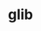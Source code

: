 ---
title: "glib"
layout: cache
categories: [package, develop-2023-09-24]
meta: {"versions": ["2.76.4"], "compilers": ["gcc@=11.1.0", "gcc@=11.3.0", "gcc@=7.5.0"], "oss": ["ubuntu18.04", "ubuntu20.04", "ubuntu22.04"], "platforms": ["linux"], "targets": ["ppc64le", "x86_64_v3"], "stacks": ["data-vis-sdk", "e4s", "e4s-power", "radiuss", "root", "tutorial"], "num_specs": 5, "num_specs_by_stack": {"radiuss": 1, "root": 5, "e4s-power": 1, "data-vis-sdk": 1, "e4s": 1, "tutorial": 1}}
spec_details: [{"hash": "psgaxvl6tuz2iqsry3ajgh6j3ylihefg", "compiler": "gcc@=7.5.0", "versions": ["2.76.4"], "os": "ubuntu18.04", "platform": "linux", "target": "x86_64_v3", "variants": ["build_system=meson", "buildtype=release", "default_library=shared", "~libmount", "~strip", "tracing=none"], "stacks": ["radiuss", "root"], "size": "-", "tarball": "https://binaries.spack.io/develop-2023-09-24/build_cache/linux-ubuntu18.04-x86_64_v3/gcc-7.5.0/glib-2.76.4/linux-ubuntu18.04-x86_64_v3-gcc-7.5.0-glib-2.76.4-psgaxvl6tuz2iqsry3ajgh6j3ylihefg.spack"}, {"hash": "cvjqfh67w2dsrqjwzh5vsoqk3lv63tua", "compiler": "gcc@=11.1.0", "versions": ["2.76.4"], "os": "ubuntu20.04", "platform": "linux", "target": "ppc64le", "variants": ["build_system=meson", "buildtype=release", "default_library=shared", "~libmount", "~strip", "tracing=none"], "stacks": ["root", "e4s-power"], "size": "-", "tarball": "https://binaries.spack.io/develop-2023-09-24/build_cache/linux-ubuntu20.04-ppc64le/gcc-11.1.0/glib-2.76.4/linux-ubuntu20.04-ppc64le-gcc-11.1.0-glib-2.76.4-cvjqfh67w2dsrqjwzh5vsoqk3lv63tua.spack"}, {"hash": "s6f5iipsp3ukvzkgxsdtxxzvbb7swydk", "compiler": "gcc@=11.1.0", "versions": ["2.76.4"], "os": "ubuntu20.04", "platform": "linux", "target": "x86_64_v3", "variants": ["build_system=meson", "buildtype=release", "default_library=shared", "~libmount", "~strip", "tracing=none"], "stacks": ["data-vis-sdk", "root"], "size": "-", "tarball": "https://binaries.spack.io/develop-2023-09-24/build_cache/linux-ubuntu20.04-x86_64_v3/gcc-11.1.0/glib-2.76.4/linux-ubuntu20.04-x86_64_v3-gcc-11.1.0-glib-2.76.4-s6f5iipsp3ukvzkgxsdtxxzvbb7swydk.spack"}, {"hash": "d3fjnty7gigeoeyvmbns6chiornjmb7t", "compiler": "gcc@=11.1.0", "versions": ["2.76.4"], "os": "ubuntu20.04", "platform": "linux", "target": "x86_64_v3", "variants": ["build_system=meson", "buildtype=release", "default_library=shared", "~libmount", "~strip", "tracing=none"], "stacks": ["e4s", "root"], "size": "-", "tarball": "https://binaries.spack.io/develop-2023-09-24/build_cache/linux-ubuntu20.04-x86_64_v3/gcc-11.1.0/glib-2.76.4/linux-ubuntu20.04-x86_64_v3-gcc-11.1.0-glib-2.76.4-d3fjnty7gigeoeyvmbns6chiornjmb7t.spack"}, {"hash": "txtzomx3mjk6rwp6o7xz6uwijq5mfvga", "compiler": "gcc@=11.3.0", "versions": ["2.76.4"], "os": "ubuntu22.04", "platform": "linux", "target": "x86_64_v3", "variants": ["build_system=meson", "buildtype=release", "default_library=shared", "~libmount", "~strip", "tracing=none"], "stacks": ["root", "tutorial"], "size": "-", "tarball": "https://binaries.spack.io/develop-2023-09-24/build_cache/linux-ubuntu22.04-x86_64_v3/gcc-11.3.0/glib-2.76.4/linux-ubuntu22.04-x86_64_v3-gcc-11.3.0-glib-2.76.4-txtzomx3mjk6rwp6o7xz6uwijq5mfvga.spack"}]
---